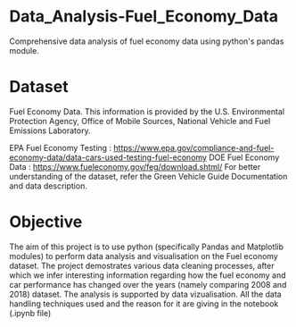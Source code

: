 # Data_Analysis-Fuel_Economy_Data
Comprehensive data analysis of fuel economy data using python's pandas module.

# Dataset
Fuel Economy Data. This information is provided by the U.S. Environmental Protection Agency, Office of Mobile Sources, National Vehicle and Fuel Emissions Laboratory.

EPA Fuel Economy Testing : https://www.epa.gov/compliance-and-fuel-economy-data/data-cars-used-testing-fuel-economy
DOE Fuel Economy Data : https://www.fueleconomy.gov/feg/download.shtml/
For better understanding of the dataset, refer the Green Vehicle Guide Documentation and data description.

# Objective
The aim of this project is to use python (specifically Pandas and Matplotlib modules) to perform data analysis and visualisation on the Fuel economy dataset.
The project demostrates various data cleaning processes, after which we infer interesting information regarding how the fuel economy and car performance has changed over the years (namely comparing 2008 and 2018) dataset. The analysis is supported by data vizualisation. All the data handling techniques used and the reason for it are giving in the notebook (.ipynb file)
